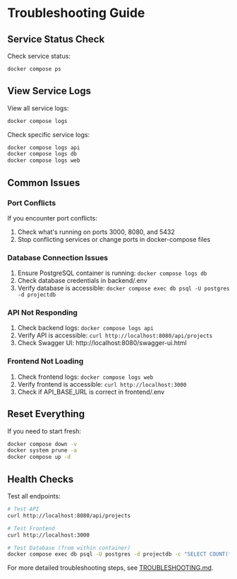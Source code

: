 # Troubleshooting Guide

## Service Status Check

Check service status:
```bash
docker compose ps
```

## View Service Logs

View all service logs:
```bash
docker compose logs
```

Check specific service logs:
```bash
docker compose logs api
docker compose logs db
docker compose logs web
```

## Common Issues

### Port Conflicts
If you encounter port conflicts:
1. Check what's running on ports 3000, 8080, and 5432
2. Stop conflicting services or change ports in docker-compose files

### Database Connection Issues
1. Ensure PostgreSQL container is running: `docker compose logs db`
2. Check database credentials in backend/.env
3. Verify database is accessible: `docker compose exec db psql -U postgres -d projectdb`

### API Not Responding
1. Check backend logs: `docker compose logs api`
2. Verify API is accessible: `curl http://localhost:8080/api/projects`
3. Check Swagger UI: http://localhost:8080/swagger-ui.html

### Frontend Not Loading
1. Check frontend logs: `docker compose logs web`
2. Verify frontend is accessible: `curl http://localhost:3000`
3. Check if API_BASE_URL is correct in frontend/.env

## Reset Everything

If you need to start fresh:
```bash
docker compose down -v
docker system prune -a
docker compose up -d
```

## Health Checks

Test all endpoints:
```bash
# Test API
curl http://localhost:8080/api/projects

# Test Frontend
curl http://localhost:3000

# Test Database (from within container)
docker compose exec db psql -U postgres -d projectdb -c "SELECT COUNT(*) FROM projects;"
```

For more detailed troubleshooting steps, see [TROUBLESHOOTING.md](../../TROUBLESHOOTING.md).
